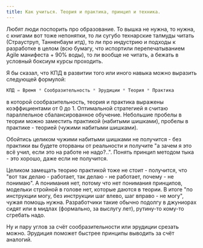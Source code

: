 ```yaml
---
title: Как учиться. Теория и практика, принцип и техника.
---
```


Любят люди поспорить про образование. То вышка не нужна, то нужна, с книгами вот тоже непонятки, то ли сугубо технарские талмуды читать (Страуструп, Танненбаум итд), то ли про индустрию и подходы к разработке в целом (всю бумагу, что испортили перепечатыванием Agile манифеста + 90% воды), то ли вообще не читать, а бежать в условный боксиум курсы проходить.

Я бы сказал, что КПД в развитии того или иного навыка можно выразить следующей формулой:

``` python
КПД = Время * Сообразительность * Эрудиции * Теория * Практика
```

в которой сообразительность, теория и практика выражены коэффициентами от 0 до 1. Оптимальной стратегией я считаю параллельное сбалансированное обучение. Небольшие пробелы в теории можно заместить практикой (набитыми шишками), пробелы в практике - теорией (чужими набитыми шишками).

Обойтись целиком чужими набитыми шишками не получится - без практики вы будете оторваны от реальности и получите "а зачем я это всё учил, если это на работе не надо?..".  Понять принцип методом тыка - это хорошо, даже если не получится.

Целиком замещать теорию практикой тоже не стоит - получится, что "вот так делаю - работает, так делаю - не работает, почему - не понимаю". А понимания нет, потому что нет понимания принципов, модельки стройной в голове нет, которые даются в теории. В итоге "по инструкции могу, без инструкции шаг влево, шаг вправо - не могу", чужая помощь нужна. Разработчики такие обычно подолгу в джуниорах сидят или в мидлах (формально, за выслугу лет), рутину-то кому-то сгребать надо.

Ну и пару углов за счёт сообразительности или эрудиции срезать можно. Эрудиция поможет быстрее принципы выводить за счёт аналогий.
